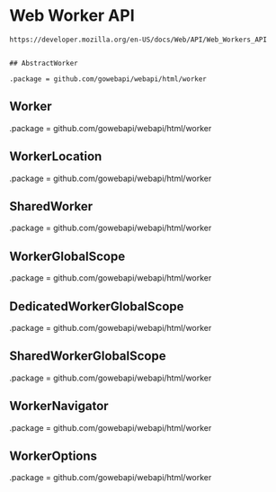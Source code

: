 # Web Worker API

    https://developer.mozilla.org/en-US/docs/Web/API/Web_Workers_API


    ## AbstractWorker

    .package = github.com/gowebapi/webapi/html/worker

## Worker

.package = github.com/gowebapi/webapi/html/worker

## WorkerLocation

.package = github.com/gowebapi/webapi/html/worker

## SharedWorker

.package = github.com/gowebapi/webapi/html/worker

## WorkerGlobalScope

.package = github.com/gowebapi/webapi/html/worker

## DedicatedWorkerGlobalScope

.package = github.com/gowebapi/webapi/html/worker

## SharedWorkerGlobalScope

.package = github.com/gowebapi/webapi/html/worker

## WorkerNavigator

.package = github.com/gowebapi/webapi/html/worker

## WorkerOptions

.package = github.com/gowebapi/webapi/html/worker
